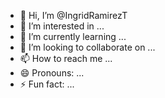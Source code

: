 - 👋 Hi, I’m @IngridRamirezT
- 👀 I’m interested in ...
- 🌱 I’m currently learning ...
- 💞️ I’m looking to collaborate on ...
- 📫 How to reach me ...
- 😄 Pronouns: ...
- ⚡ Fun fact: ...

<!---
IngridRamirezT/IngridRamirezT is a ✨ special ✨ repository because its `README.md` (this file) appears on your GitHub profile.
You can click the Preview link to take a look at your changes.
--->
